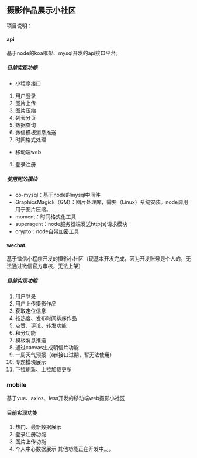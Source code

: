 ## 摄影作品展示小社区
项目说明：
#### api
基于node的koa框架、mysql开发的api接口平台。
##### 目前实现功能
- 小程序接口
1. 用户登录
2. 图片上传
3. 图片压缩
4. 列表分页
5. 数据查询
6. 微信模板消息推送
7. 时间格式处理

- 移动端web
1. 登录注册
##### 使用到的模块
- co-mysql：基于node的mysql中间件
- GraphicsMagick（GM）：图片处理库，需要（Linux）系统安装。node调用用于图片压缩。
- moment：时间格式化工具
- superagent：node服务器端发送http(s)请求模块
- crypto：node自带加密工具

#### wechat
基于微信小程序开发的摄影小社区（现基本开发完成，因为开发账号是个人的，无法通过微信官方审核，无法上架）
##### 目前实现功能
1. 用户登录
2. 用户上传摄影作品
3. 获取定位信息
4. 按热度、发布时间排序作品
5. 点赞、评论、转发功能
6. 积分功能
7. 模板消息推送
8. 通过canvas生成明信片功能
9. 一周天气预报（api接口过期，暂无法使用）
10. 专题模块展示
11. 下拉刷新、上拉加载更多

### mobile
基于vue、axios、less开发的移动端web摄影小社区
#### 目前实现功能
1. 热门、最新数据展示
2. 登录注册功能
3. 图片上传功能
4. 个人中心数据展示
其他功能正在开发中。。。


